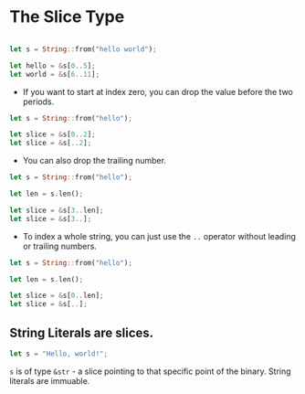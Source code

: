 # The Slice Type

``` rust

let s = String::from("hello world");

let hello = &s[0..5];
let world = &s[6..11];

```

- If you want to start at index zero, you can drop the value before the two periods.

``` rust
let s = String::from("hello");

let slice = &s[0..2];
let slice = &s[..2];
```

- You can also drop the trailing number.

``` rust
let s = String::from("hello");

let len = s.len();

let slice = &s[3..len];
let slice = &s[3..];
```

- To index a whole string, you can just use the `..` operator without leading or trailing numbers.

``` rust
let s = String::from("hello");

let len = s.len();

let slice = &s[0..len];
let slice = &s[..];
```

## String Literals are slices.

``` rust
let s = "Hello, world!";
```

`s` is of type `&str` - a slice pointing to that specific point of the binary. String literals are immuable.


